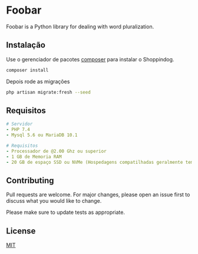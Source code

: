 # Foobar

Foobar is a Python library for dealing with word pluralization.

## Instalação

Use o gerenciador de pacotes [composer](https://getcomposer.org/download/) para instalar o Shoppindog.

```bash
composer install
```

Depois rode as migrações

```bash
php artisan migrate:fresh --seed
```


## Requisitos

```yaml
# Servidor
- PHP 7.4
- Mysql 5.6 ou MariaDB 10.1

# Requisitos
- Processador de @2.00 Ghz ou superior
- 1 GB de Memoria RAM
- 20 GB de espaço SSD ou NVMe (Hospedagens compatilhadas geralmente tem)
```

## Contributing
Pull requests are welcome. For major changes, please open an issue first to discuss what you would like to change.

Please make sure to update tests as appropriate.

## License
[MIT](https://choosealicense.com/licenses/mit/)